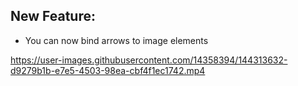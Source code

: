 ## New Feature:
- You can now bind arrows to image elements

https://user-images.githubusercontent.com/14358394/144313632-d9279b1b-e7e5-4503-98ea-cbf4f1ec1742.mp4
